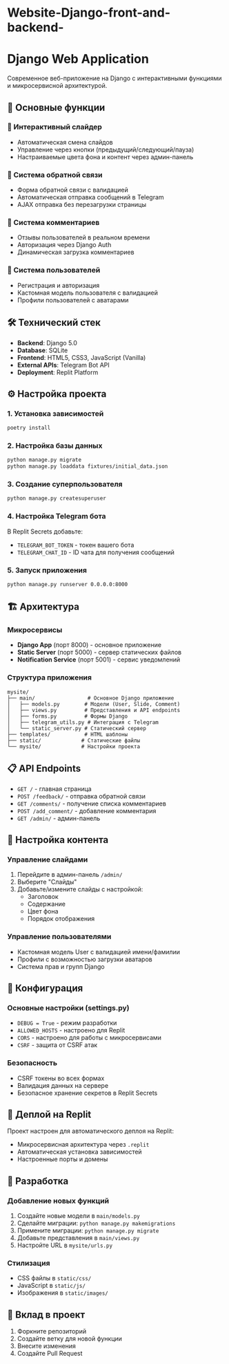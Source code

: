 # Website-Django-front-and-backend-
# Django Web Application

Современное веб-приложение на Django с интерактивными функциями и микросервисной архитектурой.

## 🚀 Основные функции

### 📱 Интерактивный слайдер
- Автоматическая смена слайдов
- Управление через кнопки (предыдущий/следующий/пауза)
- Настраиваемые цвета фона и контент через админ-панель

### 💬 Система обратной связи
- Форма обратной связи с валидацией
- Автоматическая отправка сообщений в Telegram
- AJAX отправка без перезагрузки страницы

### 👥 Система комментариев
- Отзывы пользователей в реальном времени
- Авторизация через Django Auth
- Динамическая загрузка комментариев

### 🔐 Система пользователей
- Регистрация и авторизация
- Кастомная модель пользователя с валидацией
- Профили пользователей с аватарами

## 🛠 Технический стек

- **Backend**: Django 5.0
- **Database**: SQLite
- **Frontend**: HTML5, CSS3, JavaScript (Vanilla)
- **External APIs**: Telegram Bot API
- **Deployment**: Replit Platform

## ⚙️ Настройка проекта

### 1. Установка зависимостей
```bash
poetry install
```

### 2. Настройка базы данных
```bash
python manage.py migrate
python manage.py loaddata fixtures/initial_data.json
```

### 3. Создание суперпользователя
```bash
python manage.py createsuperuser
```

### 4. Настройка Telegram бота
В Replit Secrets добавьте:
- `TELEGRAM_BOT_TOKEN` - токен вашего бота
- `TELEGRAM_CHAT_ID` - ID чата для получения сообщений

### 5. Запуск приложения
```bash
python manage.py runserver 0.0.0.0:8000
```

## 🏗 Архитектура

### Микросервисы
- **Django App** (порт 8000) - основное приложение
- **Static Server** (порт 5000) - сервер статических файлов
- **Notification Service** (порт 5001) - сервис уведомлений

### Структура приложения
```
mysite/
├── main/                 # Основное Django приложение
│   ├── models.py        # Модели (User, Slide, Comment)
│   ├── views.py         # Представления и API endpoints
│   ├── forms.py         # Формы Django
│   ├── telegram_utils.py # Интеграция с Telegram
│   └── static_server.py # Статический сервер
├── templates/           # HTML шаблоны
├── static/             # Статические файлы
└── mysite/             # Настройки проекта
```

## 📋 API Endpoints

- `GET /` - главная страница
- `POST /feedback/` - отправка обратной связи
- `GET /comments/` - получение списка комментариев
- `POST /add_comment/` - добавление комментария
- `GET /admin/` - админ-панель

## 🎨 Настройка контента

### Управление слайдами
1. Перейдите в админ-панель `/admin/`
2. Выберите "Слайды"
3. Добавьте/измените слайды с настройкой:
   - Заголовок
   - Содержание
   - Цвет фона
   - Порядок отображения

### Управление пользователями
- Кастомная модель User с валидацией имени/фамилии
- Профили с возможностью загрузки аватаров
- Система прав и групп Django

## 🔧 Конфигурация

### Основные настройки (settings.py)
- `DEBUG = True` - режим разработки
- `ALLOWED_HOSTS` - настроено для Replit
- `CORS` - настроено для работы с микросервисами
- `CSRF` - защита от CSRF атак

### Безопасность
- CSRF токены во всех формах
- Валидация данных на сервере
- Безопасное хранение секретов в Replit Secrets

## 🚀 Деплой на Replit

Проект настроен для автоматического деплоя на Replit:
- Микросервисная архитектура через `.replit`
- Автоматическая установка зависимостей
- Настроенные порты и домены

## 📝 Разработка

### Добавление новых функций
1. Создайте новые модели в `main/models.py`
2. Сделайте миграции: `python manage.py makemigrations`
3. Примените миграции: `python manage.py migrate`
4. Добавьте представления в `main/views.py`
5. Настройте URL в `mysite/urls.py`

### Стилизация
- CSS файлы в `static/css/`
- JavaScript в `static/js/`
- Изображения в `static/images/`

## 🤝 Вклад в проект

1. Форкните репозиторий
2. Создайте ветку для новой функции
3. Внесите изменения
4. Создайте Pull Request

